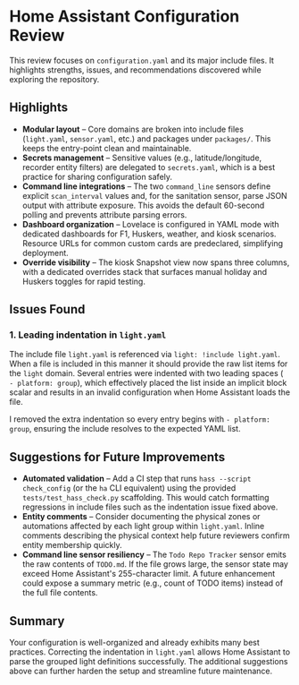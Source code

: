 # Home Assistant Configuration Review

This review focuses on `configuration.yaml` and its major include files. It highlights strengths, issues, and recommendations discovered while exploring the repository.

## Highlights

- **Modular layout** – Core domains are broken into include files (`light.yaml`, `sensor.yaml`, etc.) and packages under `packages/`. This keeps the entry-point clean and maintainable.
- **Secrets management** – Sensitive values (e.g., latitude/longitude, recorder entity filters) are delegated to `secrets.yaml`, which is a best practice for sharing configuration safely.
- **Command line integrations** – The two `command_line` sensors define explicit `scan_interval` values and, for the sanitation sensor, parse JSON output with attribute exposure. This avoids the default 60-second polling and prevents attribute parsing errors.
- **Dashboard organization** – Lovelace is configured in YAML mode with dedicated dashboards for F1, Huskers, weather, and kiosk scenarios. Resource URLs for common custom cards are predeclared, simplifying deployment.
- **Override visibility** – The kiosk Snapshot view now spans three columns, with a dedicated overrides stack that surfaces manual holiday and Huskers toggles for rapid testing.

## Issues Found

### 1. Leading indentation in `light.yaml`
The include file `light.yaml` is referenced via `light: !include light.yaml`. When a file is included in this manner it should provide the raw list items for the `light` domain. Several entries were indented with two leading spaces (`  - platform: group`), which effectively placed the list inside an implicit block scalar and results in an invalid configuration when Home Assistant loads the file.

I removed the extra indentation so every entry begins with `- platform: group`, ensuring the include resolves to the expected YAML list.

## Suggestions for Future Improvements

- **Automated validation** – Add a CI step that runs `hass --script check_config` (or the `ha` CLI equivalent) using the provided `tests/test_hass_check.py` scaffolding. This would catch formatting regressions in include files such as the indentation issue fixed above.
- **Entity comments** – Consider documenting the physical zones or automations affected by each light group within `light.yaml`. Inline comments describing the physical context help future reviewers confirm entity membership quickly.
- **Command line sensor resiliency** – The `Todo Repo Tracker` sensor emits the raw contents of `TODO.md`. If the file grows large, the sensor state may exceed Home Assistant's 255-character limit. A future enhancement could expose a summary metric (e.g., count of TODO items) instead of the full file contents.

## Summary

Your configuration is well-organized and already exhibits many best practices. Correcting the indentation in `light.yaml` allows Home Assistant to parse the grouped light definitions successfully. The additional suggestions above can further harden the setup and streamline future maintenance.
